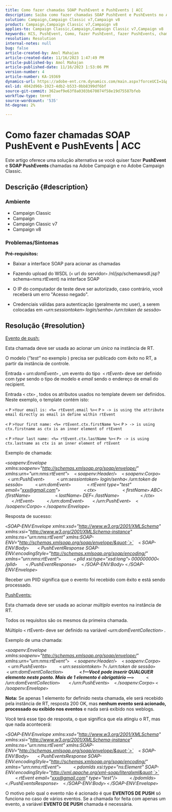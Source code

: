 ```yaml
---
title: Como fazer chamadas SOAP PushEvent e PushEvents | ACC
description: Saiba como fazer chamadas SOAP PushEvent e PushEvents no Adobe Campaign e no Adobe Campaign Classic.
solution: Campaign,Campaign Classic v7,Campaign v8
product: Campaign,Campaign Classic v7,Campaign v8
applies-to: Campaign Classic,Campaign,Campaign Classic v7,Campaign v8
keywords: KCS, PushEvent, Como, fazer PushEvent, fazer PushEvents, chamadas SOAP, ACC, Adobe Campaign, Adobe Campaign Classic
resolution: Resolution
internal-notes: null
bug: false
article-created-by: Amol Mahajan
article-created-date: 11/16/2023 1:47:49 PM
article-published-by: Amol Mahajan
article-published-date: 11/16/2023 1:53:06 PM
version-number: 4
article-number: KA-19369
dynamics-url: https://adobe-ent.crm.dynamics.com/main.aspx?forceUCI=1&pagetype=entityrecord&etn=knowledgearticle&id=cfe729b7-8684-ee11-8179-6045bd0065b6
exl-id: 4042d96b-1923-4db2-b533-0bb8399df6bf
source-git-commit: 362aef9e63f8a0303b670074f58e19d75587bfeb
workflow-type: tm+mt
source-wordcount: '535'
ht-degree: 2%

---
```


# Como fazer chamadas SOAP PushEvent e PushEvents | ACC


Este artigo oferece uma solução alternativa se você quiser fazer <b>PushEvent</b> e <b>SOAP PushEvents </b>chamadas na Adobe Campaign e no Adobe Campaign Classic.

## Descrição {#description}


### <b>Ambiente</b>

- Campaign Classic
- Campaign
- Campaign Classic v7
- Campaign v8




### <b>Problemas/Sintomas </b>

<b>Pré-requisitos:</b>

- Baixar a interface SOAP para acionar as chamadas

- Fazendo upload do WSDL (`<` url do servidor`>` /nl/jsp/schemawsdl.jsp?schema=nms:rtEvent) na interface SOAP

- O IP do computador de teste deve ser autorizado, caso contrário, você receberá um erro &quot;Acesso negado&quot;.

- Credenciais válidas para autenticação (geralmente mc user), a serem colocadas em *`<`urn:sessiontoken`>` login/senha`<` /urn:token de sessão`>`*




## Resolução {#resolution}


<u>Evento de push:</u>

Esta chamada deve ser usada ao acionar um *único* na instância de RT.

O modelo (*&quot;test&quot;* no exemplo ) precisa ser publicado com êxito no RT, a partir da instância de controle.

Entrada `<` *urn:domEvent*`>` , um evento do tipo  `<` *rtEvent*`>`  deve ser definido com *type* sendo o tipo de modelo e *email* sendo o endereço de email do recipient.

Entrada `<` ctx`>` , todos os atributos usados no template devem ser definidos. Neste exemplo, o template contém isto:

`<` `P` `>Your email is: <%= rtEvent.email %><` `P` `> -> is using the attribute email directly as email in define within rtEvent`

`<` `P` `>Your first name: <%= rtEvent.ctx.firstName %><` `P` `> -> is using ctx.firstname as ctx is an inner element of rtEvent`

`<` `P` `>Your last name: <%= rtEvent.ctx.lastName %><` `P> -> is using ctx.lastname as ctx is an inner element of rtEvent`

Exemplo de chamada:

*`<`soapenv:Envelope xmlns:soapenv=&quot;http://schemas.xmlsoap.org/soap/envelope/&quot; xmlns:urn=&quot;urn:nms:rtEvent&quot;`>`
   `<` soapenv:Header/`>`
   `<` soapenv:Corpo`>`
      `<` urn:PushEvent`>`
         `<` urn:sessiontoken`>` login/senha`<` /urn:token de sessão`>`
         `<` urn:domEvent`>`
            `<` rtEvent type=&quot;test&quot; email=&quot;xxx@gmail.com&quot;`>`  
                `<` ctx`>`
                    `<` firstName`>` ABC`<` /firstName`>`
                   `<` lastName`>` DEF`<` /lastName`>`
                `<` /ctx`>`
            `<` /rtEvent`>`
         `<` /urn:domEvent`>`
      `<` /urn:PushEvent`>`
   `<` /soapenv:Corpo`>`
`<` /soapenv:Envelope`>`*

Resposta de sucesso:

*`<`SOAP-ENV:Envelope xmlns:xsd=&quot;http://www.w3.org/2001/XMLSchema&quot; xmlns:xsi=&quot;http://www.w3.org/2001/XMLSchema-instance&quot; xmlns:ns=&quot;urn:nms:rtEvent&quot; xmlns:SOAP-ENV=&quot;http://schemas.xmlsoap.org/soap/envelope/&quot;`>`
   `<` SOAP-ENV:Body`>`
      `<` PushEventResponse SOAP-ENV:encodingStyle=&quot;http://schemas.xmlsoap.org/soap/encoding/&quot; xmlns=&quot;urn:nms:rtEvent&quot;`>`
         `<` plId xsi:type=&quot;xsd:long&quot;`>` 000000000`<` /plId`>`
      `<` /PushEventResponse`>`
   `<` /SOAP-ENV:Body`>`
`<` /SOAP-ENV:Envelope`>`*

Receber um PIID significa que o evento foi recebido com êxito e está sendo processado.



<u>PushEvents:</u>

Esta chamada deve ser usada ao acionar *múltiplo* eventos na instância de RT.

Todos os requisitos são os mesmos da primeira chamada.

Múltiplo `<` rtEvent`>`  deve ser definido na variável *`<`urn:domEventCollection`>` .*



Exemplo de uma chamada:

*`<`soapenv:Envelope xmlns:soapenv=&quot;http://schemas.xmlsoap.org/soap/envelope/&quot; xmlns:urn=&quot;urn:nms:rtEvent&quot;`>`
   `<` soapenv:Header/`>`
   `<` soapenv:Corpo`>`
      `<` urn:PushEvents`>`
         `<` urn:sessiontoken`>` ?`<` /urn:token de sessão`>`
         `<` urn:domEventCollection`>`
            <b>`<` !—Você pode inserir QUALQUER elemento neste ponto. Mais de 1 elemento é obrigatório —`>` </b>
         `<` /urn:domEventCollection`>`
      `<` /urn:PushEvents`>`
   `<` /soapenv:Corpo`>`
`<` /soapenv:Envelope`>`*

<b>Nota:</b> Se apenas 1 elemento for definido nesta chamada, ele será recebido pela instância de RT, resposta 200 OK, mas <b>nenhum evento será acionado, processado ou exibido nos eventos</b> e nada será exibido nos weblogs.

Você terá esse tipo de resposta, o que significa que ela atingiu o RT, mas que nada acontecerá:

*`<`SOAP-ENV:Envelope xmlns:xsd=&quot;http://www.w3.org/2001/XMLSchema&quot; xmlns:xsi=&quot;http://www.w3.org/2001/XMLSchema-instance&quot; xmlns:ns=&quot;urn:nms:rtEvent&quot; xmlns:SOAP-ENV=&quot;http://schemas.xmlsoap.org/soap/envelope/&quot;`>`
   `<` SOAP-ENV:Body`>`
      `<` PushEventsResponse SOAP-ENV:encodingStyle=&quot;http://schemas.xmlsoap.org/soap/encoding/&quot; xmlns=&quot;urn:nms:rtEvent&quot;`>`
         `<` pdomIds xsi:type=&quot;ns:Element&quot; SOAP-ENV:encodingStyle=&quot;http://xml.apache.org/xml-soap/literalxml&quot;`>`
            `<` rtEvent email=&quot;xxx@gmail.com&quot; type=&quot;test&quot;/`>`
         `<` /pdomIds`>`
      `<` /PushEventsResponse`>`
   `<` /SOAP-ENV:Body`>`
`<` /SOAP-ENV:Envelope`>`*

O motivo pelo qual o evento não é acionado é que <b>EVENTOS DE PUSH</b> só funciona no caso de vários eventos. Se a chamada for feita com apenas um evento, a variável <b>EVENTO DE PUSH</b> chamada é necessária.
